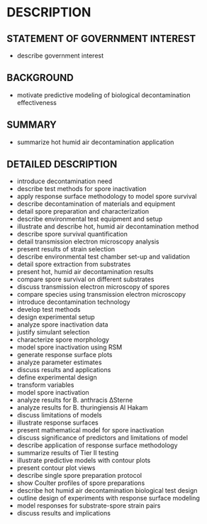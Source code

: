 # DESCRIPTION

## STATEMENT OF GOVERNMENT INTEREST

- describe government interest

## BACKGROUND

- motivate predictive modeling of biological decontamination effectiveness

## SUMMARY

- summarize hot humid air decontamination application

## DETAILED DESCRIPTION

- introduce decontamination need
- describe test methods for spore inactivation
- apply response surface methodology to model spore survival
- describe decontamination of materials and equipment
- detail spore preparation and characterization
- describe environmental test equipment and setup
- illustrate and describe hot, humid air decontamination method
- describe spore survival quantification
- detail transmission electron microscopy analysis
- present results of strain selection
- describe environmental test chamber set-up and validation
- detail spore extraction from substrates
- present hot, humid air decontamination results
- compare spore survival on different substrates
- discuss transmission electron microscopy of spores
- compare species using transmission electron microscopy
- introduce decontamination technology
- develop test methods
- design experimental setup
- analyze spore inactivation data
- justify simulant selection
- characterize spore morphology
- model spore inactivation using RSM
- generate response surface plots
- analyze parameter estimates
- discuss results and applications
- define experimental design
- transform variables
- model spore inactivation
- analyze results for B. anthracis ΔSterne
- analyze results for B. thuringiensis Al Hakam
- discuss limitations of models
- illustrate response surfaces
- present mathematical model for spore inactivation
- discuss significance of predictors and limitations of model
- describe application of response surface methodology
- summarize results of Tier II testing
- illustrate predictive models with contour plots
- present contour plot views
- describe single spore preparation protocol
- show Coulter profiles of spore preparations
- describe hot humid air decontamination biological test design
- outline design of experiments with response surface modeling
- model responses for substrate-spore strain pairs
- discuss results and implications

